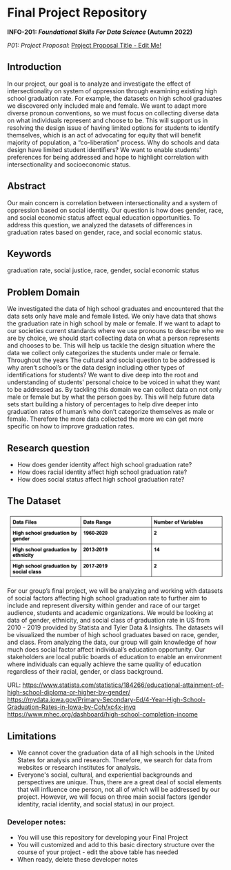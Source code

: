 # Final Project Repository
**INFO-201: _Foundational Skills For Data Science_ (Autumn 2022)**

*P01: Project Proposal*: [Project Proposal Title - Edit Me!](./docs/p01-proposal.md)

## Introduction
In our project, our goal is to analyze and investigate the effect of intersectionality on system of oppression through examining existing high school graduation rate. For example, the datasets on high school graduates we discovered only included male and female. We want to adapt more diverse pronoun conventions, so we must focus on collecting diverse data on what individuals represent and choose to be. This will support us in resolving the design issue of having limited options for students to identify themselves, which is an act of advocating for equity that will benefit majority of population, a “co-liberation” process. Why do schools and data design have limited student identifiers? We want to enable students' preferences for being addressed and hope to highlight correlation with intersectionality and socioeconomic status.

## Abstract
Our main concern is correlation between intersectionality and a system of oppression based on social identity. Our question is how does gender, race, and social economic status affect equal education opportunities. To address this question, we analyzed the datasets of differences in graduation rates based on gender, race, and social economic status.

## Keywords
graduation rate, social justice, race, gender, social economic status

## Problem Domain
We investigated the data of high school graduates and encountered that the data sets only have male and female listed. We only have data that shows the graduation rate in high school by male or female. If we want to adapt to our societies current standards where we use pronouns to describe who we are by choice, we should start collecting data on what a person represents and chooses to be. This will help us tackle the design situation where the data we collect only categorizes the students under male or female. Throughout the years  The cultural and social question to be addressed is why aren’t school’s or the data design including other types of identifications for students? We want to dive deep into the root and understanding of students' personal choice to be voiced in what they want to be addressed as. By tackling this domain we can collect data on not only male or female but by what the person goes by. This will help future data sets start building a history of percentages to help dive deeper into graduation rates of human’s who don’t categorize themselves as male or female. Therefore the more data collected the more we can get more specific on how to improve graduation rates.

## Research question
* How does gender identity affect high school graduation rate?
* How does racial identity affect high school graduation rate?
* How does social status affect high school graduation rate?

## The Dataset

![How far can North Korea's Missile Reach?](table.png "Dataset Table")

For our group’s final project, we will be analyzing and working with datasets of social factors affecting high school graduation rate to further aim to include and represent diversity within gender and race of our target audience, students and academic organizations. We would be looking at data of gender, ethnicity, and social class of graduation rate in US from 2010 - 2019 provided by Statista and Tyler Data & Insights. The datasets will be visualized the number of high school graduates based on race, gender, and class. From analyzing the data, our group will gain knowledge of how much does social factor affect individual’s education opportunity. Our stakeholders are local public boards of education to enable an environment where individuals can equally achieve the same quality of education regardless of their racial, gender, or class background.

URL:
https://www.statista.com/statistics/184266/educational-attainment-of-high-school-diploma-or-higher-by-gender/
https://mydata.iowa.gov/Primary-Secondary-Ed/4-Year-High-School-Graduation-Rates-in-Iowa-by-Coh/xc4x-jnyq
https://www.mhec.org/dashboard/high-school-completion-income


## Limitations
* We cannot cover the graduation data of all high schools in the United States for analysis and research. Therefore, we search for data from websites or research institutes for analysis.
*  Everyone's social, cultural, and experiential backgrounds and perspectives are unique. Thus, there are a great deal of social elements that will influence one person, not all of which will be addressed by our project. However, we will focus on three main social factors (gender identity, racial identity, and social status) in our project.



### Developer notes:
* You will use this repository for developing your Final Project
* You will customized and add to this basic directory structure over the course of your project - edit the above table has needed
* When ready, delete these developer notes
